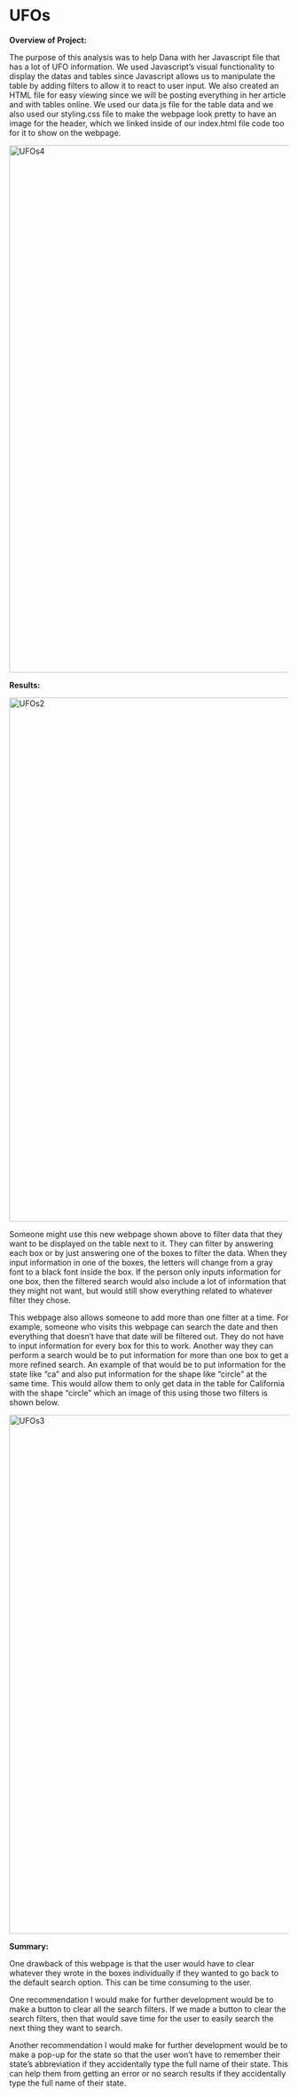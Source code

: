 # UFOs

**Overview of Project:**

The purpose of this analysis was to help Dana with her Javascript file that has a lot of UFO information. We used Javascript’s visual functionality to display the datas and tables since Javascript allows us to manipulate the table by adding filters to allow it to react to user input. We also created an HTML file for easy viewing since we will be posting everything in her article and with tables online. We used our data.js file for the table data and we also used our styling.css file to make the webpage look pretty to have an image for the header, which we linked inside of our index.html file code too for it to show on the webpage.

<img width="950" alt="UFOs4" src="https://user-images.githubusercontent.com/79742633/120058414-8db5ce00-bfff-11eb-9225-563e464c2466.png">

**Results:**

<img width="944" alt="UFOs2" src="https://user-images.githubusercontent.com/79742633/120058309-cacd9080-bffe-11eb-8a40-6ab7fbc7f7a2.png">

Someone might use this new webpage shown above to filter data that they want to be displayed on the table next to it. They can filter by answering each box or by just answering one of the boxes to filter the data. When they input information in one of the boxes, the letters will change from a gray font to a black font inside the box. If the person only inputs information for one box, then the filtered search would also include a lot of information that they might not want, but would still show everything related to whatever filter they chose.


This webpage also allows someone to add more than one filter at a time. For example, someone who visits this webpage can search the date and then everything that doesn’t have that date will be filtered out. They do not have to input information for every box for this to work. Another way they can perform a search would be to put information for more than one box to get a more refined search. An example of that would be to put information for the state like “ca” and also put information for the shape like “circle” at the same time. This would allow them to only get data in the table for California with the shape “circle” which an image of this using those two filters is shown below.

<img width="935" alt="UFOs3" src="https://user-images.githubusercontent.com/79742633/120058166-e08e8600-bffd-11eb-93c9-53a85f44498c.png">

**Summary:**

One drawback of this webpage is that the user would have to clear whatever they wrote in the boxes individually if they wanted to go back to the default search option. This can be time consuming to the user.

One recommendation I would make for further development would be to make a button to clear all the search filters. If we made a button to clear the search filters, then that would save time for the user to easily search the next thing they want to search. 

Another recommendation I would make for further development would be to make a pop-up for the state so that the user won’t have to remember their state’s abbreviation if they accidentally type the full name of their state. This can help them from getting an error or no search results if they accidentally type the full name of their state.
